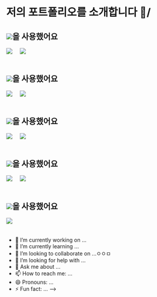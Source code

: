 # 저의 포트폴리오를 소개합니다 👋/


## <img src="https://img.shields.io/badge/Python-3766AB?style=flat-square&logo=Python&logoColor=white"/>을 사용했어요
[<img src="https://img.shields.io/badge/Macro_Detection-000000?style=flat-square&logo=&logoColor=white"/>](https://github.com/ilovegalio/macrodetection)&nbsp;&nbsp;&nbsp;&nbsp;
[<img src="https://img.shields.io/badge/Custom_Gamepad-000000?style=flat-square&logo=&logoColor=white"/>](https://github.com/ilovegalio/Arduino_CustomGamepad)
<br><br>


## <img src="https://img.shields.io/badge/Pytorch-EE4C2C?style=flat-square&logo=Pytorch&logoColor=white"/></a><a>을 사용했어요</a>
[<img src="https://img.shields.io/badge/Macro_Detection-000000?style=flat-square&logo&logoColor=white"/>](https://github.com/ilovegalio/macrodetection)&nbsp;&nbsp;&nbsp;&nbsp;
[<img src="https://img.shields.io/badge/MSW_Reinforcement_Learning-000000?style=flat-square&logo=&logoColor=white"/>](https://github.com/ilovegalio/MSW_reinforcement-learning)
<br><br>


## <img src="https://img.shields.io/badge/Java-F7DF1E?style=flat-square&logo=JavaScript&logoColor=white"/><a>을 사용했어요</a>
[<img src="https://img.shields.io/badge/Java_Tankgame-000000?style=flat-square&logo&logoColor=white"/>](https://github.com/ilovegalio/java_tankgame)&nbsp;&nbsp;&nbsp;&nbsp;
[<img src="https://img.shields.io/badge/Interpreter_Java_To_Python-000000?style=flat-square&logo&logoColor=white"/>](https://github.com/ilovegalio/Interpreter_Java_To_Python)
<br><br>


## <img src="https://img.shields.io/badge/Arduino-00979D?style=flat-square&logo=Arduino&logoColor=white"/><a>을 사용했어요</a>
[<img src="https://img.shields.io/badge/Protect_Elk-000000?style=flat-square&logo&logoColor=white"/>](https://github.com/ilovegalio/exorcise_elk)&nbsp;&nbsp;&nbsp;&nbsp;
[<img src="https://img.shields.io/badge/CustomGamepad-000000?style=flat-square&logo=&logoColor=white"/>](https://github.com/ilovegalio/Arduino_CustomGamepad)
<br><br>


## <img src="https://img.shields.io/badge/LuaScript-2C2D72?style=flat-square&logo=Lua&logoColor=white"/><a>을 사용했어요</a>
[<img src="https://img.shields.io/badge/MSW_Reinforcement_Learning-000000?style=flat-square&logo=&logoColor=white"/>](https://github.com/ilovegalio/MSW_reinforcement-learning)&nbsp;&nbsp;&nbsp;&nbsp;
<br><br>
  - 🔭 I’m currently working on ...
  - 🌱 I’m currently learning ...
  - 👯 I’m looking to collaborate on ...ㅇㅇㅁ
  - 🤔 I’m looking for help with ...
  - 💬 Ask me about ...
  - 📫 How to reach me: ...
  - 😄 Pronouns: ...
  - ⚡ Fun fact: ...
  -->
